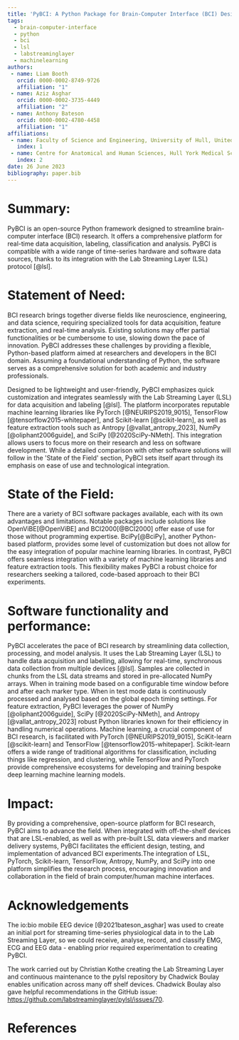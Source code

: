 ```yaml
---
title: 'PyBCI: A Python Package for Brain-Computer Interface (BCI) Design'
tags:
  - brain-computer-interface
  - python
  - bci
  - lsl
  - labstreaminglayer
  - machinelearning
authors:
 - name: Liam Booth
   orcid: 0000-0002-8749-9726
   affiliation: "1"
 - name: Aziz Asghar
   orcid: 0000-0002-3735-4449
   affiliation: "2"
 - name: Anthony Bateson
   orcid: 0000-0002-4780-4458
   affiliation: "1"
affiliations:
 - name: Faculty of Science and Engineering, University of Hull, United Kingdom.
   index: 1
 - name: Centre for Anatomical and Human Sciences, Hull York Medical School, University of Hull, United Kingdom.
   index: 2
date: 26 June 2023
bibliography: paper.bib
---
```


# Summary:
PyBCI is an open-source Python framework designed to streamline brain-computer interface (BCI) research. It offers a comprehensive platform for real-time data acquisition, labeling, classification and analysis. PyBCI is compatible with a wide range of time-series hardware and software data sources, thanks to its integration with the Lab Streaming Layer (LSL) protocol [@lsl].

# Statement of Need:

BCI research brings together diverse fields like neuroscience, engineering, and data science, requiring specialized tools for data acquisition, feature extraction, and real-time analysis. Existing solutions may offer partial functionalities or be cumbersome to use, slowing down the pace of innovation. PyBCI addresses these challenges by providing a flexible, Python-based platform aimed at researchers and developers in the BCI domain. Assuming a foundational understanding of Python, the software serves as a comprehensive solution for both academic and industry professionals.

Designed to be lightweight and user-friendly, PyBCI emphasizes quick customization and integrates seamlessly with the Lab Streaming Layer (LSL) for data acquisition and labeling [@lsl]. The platform incorporates reputable machine learning libraries like PyTorch [@NEURIPS2019_9015], TensorFlow [@tensorflow2015-whitepaper], and Scikit-learn [@scikit-learn], as well as feature extraction tools such as Antropy [@vallat_antropy_2023], NumPy [@oliphant2006guide], and SciPy [@2020SciPy-NMeth]. This integration allows users to focus more on their research and less on software development. While a detailed comparison with other software solutions will follow in the 'State of the Field' section, PyBCI sets itself apart through its emphasis on ease of use and technological integration.

# State of the Field:

There are a variety of BCI software packages available, each with its own advantages and limitations. Notable packages include solutions like OpenViBE[@OpenViBE] and BCI2000[@BCI2000] offer ease of use for those without programming expertise. BciPy[@BciPy], another Python-based platform, provides some level of customization but does not allow for the easy integration of popular machine learning libraries. In contrast, PyBCI offers seamless integration with a variety of machine learning libraries and feature extraction tools. This flexibility makes PyBCI a robust choice for researchers seeking a tailored, code-based approach to their BCI experiments.

# Software functionality and performance:

PyBCI accelerates the pace of BCI research by streamlining data collection, processing, and model analysis. It uses the Lab Streaming Layer (LSL) to handle data acquisition and labelling, allowing for real-time, synchronous data collection from multiple devices [@lsl]. Samples are collected in chunks from the LSL data streams and stored in pre-allocated NumPy arrays. When in training mode based on a configurable time window before and after each marker type. When in test mode data is continuously processed and analysed based on the global epoch timing settings.  For feature extraction, PyBCI leverages the power of NumPy [@oliphant2006guide], SciPy [@2020SciPy-NMeth], and Antropy [@vallat_antropy_2023] robust Python libraries known for their efficiency in handling numerical operations. Machine learning, a crucial component of BCI research, is facilitated with PyTorch [@NEURIPS2019_9015], SciKit-learn [@scikit-learn] and TensorFlow [@tensorflow2015-whitepaper]. Scikit-learn offers a wide range of traditional algorithms for classification, including things like regression, and clustering, while TensorFlow and PyTorch provide comprehensive ecosystems for developing and training bespoke deep learning machine learning models.

# Impact:

By providing a comprehensive, open-source platform for BCI research, PyBCI aims to advance the field. When integrated with off-the-shelf devices that are LSL-enabled, as well as with pre-built LSL data viewers and marker delivery systems, PyBCI facilitates the efficient design, testing, and implementation of advanced BCI experiments.The integration of LSL, PyTorch, Scikit-learn, TensorFlow, Antropy, NumPy, and SciPy into one platform simplifies the research process, encouraging innovation and collaboration in the field of brain computer/human machine interfaces.

# Acknowledgements

The io:bio mobile EEG device [@2021bateson_asghar] was used to create an initial port for streaming time-series physiological data in to the Lab Streaming Layer, so we could receive, analyse, record, and classify EMG, ECG and EEG data - enabling prior required experimentation to creating PyBCI.

The work carried out by Christian Kothe creating the Lab Streaming Layer and continuous maintenance to the pylsl repository by Chadwick Boulay enables unification across many off shelf devices. Chadwick Boulay also gave helpful recommendations in the GitHub issue: https://github.com/labstreaminglayer/pylsl/issues/70.

# References
